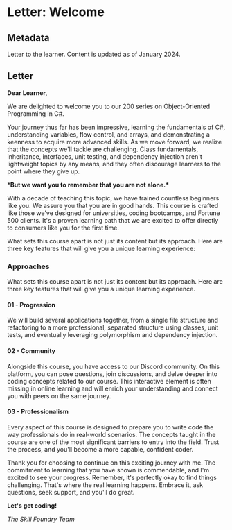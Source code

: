 # Letter: Welcome

## Metadata

Letter to the learner. Content is updated as of January 2024.

## Letter

**Dear Learner,**

We are delighted to welcome you to our 200 series on Object-Oriented Programming in C#.

Your journey thus far has been impressive, learning the fundamentals of C#, understanding variables, flow control, and arrays, and demonstrating a keenness to acquire more advanced skills. As we move forward, we realize that the concepts we'll tackle are challenging. Class fundamentals, inheritance, interfaces, unit testing, and dependency injection aren't lightweight topics by any means, and they often discourage learners to the point where they give up.

***But we want you to remember that you are not alone.\***

With a decade of teaching this topic, we have trained countless beginners like you. We assure you that you are in good hands. This course is crafted like those we've designed for universities, coding bootcamps, and Fortune 500 clients. It's a proven learning path that we are excited to offer directly to consumers like you for the first time.

What sets this course apart is not just its content but its approach. Here are three key features that will give you a unique learning experience:

### Approaches

What sets this course apart is not just its content but its approach. Here are three key features that will give you a unique learning experience.

<!--Start: Articulate Timeline-->

#### 01 - Progression

We will build several applications together, from a single file structure and refactoring to a more professional, separated structure using classes, unit tests, and eventually leveraging polymorphism and dependency injection. 

<!--Insert Graphic-->

#### 02 - Community

Alongside this course, you have access to our Discord community. On this platform, you can pose questions, join discussions, and delve deeper into coding concepts related to our course. This interactive element is often missing in online learning and will enrich your understanding and connect you with peers on the same journey. 

<!--Insert Graphic-->

#### 03 - Professionalism

Every aspect of this course is designed to prepare you to write code the way professionals do in real-world scenarios. The concepts taught in the course are one of the most significant barriers to entry into the field. Trust the process, and you'll become a more capable, confident coder.

<!--Insert Graphic-->

<!--End: Articulate Timeline-->

Thank you for choosing to continue on this exciting journey with me. The commitment to learning that you have shown is commendable, and I'm excited to see your progress. Remember, it's perfectly okay to find things challenging. That's where the real learning happens. Embrace it, ask questions, seek support, and you'll do great.

**Let's get coding!**

*The Skill Foundry Team*
